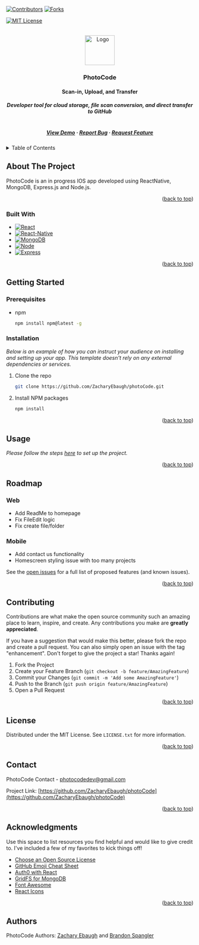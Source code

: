 <!-- Improved compatibility of back to top link: See: https://github.com/othneildrew/Best-README-Template/pull/73 -->
<a name="readme-top"></a>
<!--
*** Thanks for checking out the Best-README-Template. If you have a suggestion
*** that would make this better, please fork the repo and create a pull request
*** or simply open an issue with the tag "enhancement".
*** Don't forget to give the project a star!
*** Thanks again! Now go create something AMAZING! :D
-->



<!-- PROJECT SHIELDS -->
<!--
*** I'm using markdown "reference style" links for readability.
*** Reference links are enclosed in brackets [ ] instead of parentheses ( ).
*** See the bottom of this document for the declaration of the reference variables
*** for contributors-url, forks-url, etc. This is an optional, concise syntax you may use.
*** https://www.markdownguide.org/basic-syntax/#reference-style-links
-->
[![Contributors][contributors-shield]][contributors-url]
[![Forks][forks-shield]][forks-url]
<!-- [![Issues][issues-shield]][issues-url] -->
[![MIT License][license-shield]][license-url]
<!-- [![LinkedIn][linkedin-shield]][linkedin-url] -->


<!-- PROJECT LOGO -->

<br />
<div align="center">
  <a href="https://github.com/ZacharyEbaugh/photoCode">
    <img src="https://user-images.githubusercontent.com/69406106/219903509-dda0cf03-2625-4f51-bd96-17de86d4d6f3.png" alt="Logo" width="80" height="80">
    
  </a>

  <h3 align="center">PhotoCode</h3>

  <p align="center">
    <h4>
      Scan-in, Upload, and Transfer
    <h4>
    <h5>
      Developer tool for cloud
      storage, file scan
      conversion, and direct
      transfer to GitHub
    <h5>
    <br />
    <a href="https://github.com/ZacharyEbaugh/photoCode">View Demo</a>
    ·
    <a href="https://github.com/ZacharyEbaugh/photoCode/issues">Report Bug</a>
    ·
    <a href="https://github.com/ZacharyEbaugh/photoCode/issues">Request Feature</a>
  </p>
</div>



<!-- TABLE OF CONTENTS -->
<details>
  <summary>Table of Contents</summary>
  <ol>
    <li>
      <a href="#about-the-project">About The Project</a>
      <ul>
        <li><a href="#built-with">Built With</a></li>
      </ul>
    </li>
    <li>
      <a href="#getting-started">Getting Started</a>
      <ul>
        <li><a href="#prerequisites">Prerequisites</a></li>
        <li><a href="#installation">Installation</a></li>
      </ul>
    </li>
    <li><a href="#usage">Usage</a></li>
    <li><a href="#roadmap">Roadmap</a></li>
    <li><a href="#contributing">Contributing</a></li>
    <li><a href="#license">License</a></li>
    <li><a href="#contact">Contact</a></li>
    <li><a href="#acknowledgments">Acknowledgments</a></li>
  </ol>
</details>



<!-- ABOUT THE PROJECT -->
## About The Project

<!-- [![Product Name Screen Shot][product-screenshot]](https://example.com) -->

PhotoCode is an in progress IOS app developed using ReactNative, MongoDB, Express.js and Node.js.

<p align="right">(<a href="#readme-top">back to top</a>)</p>

      
### Built With

* [![React][React.js]][React-url]
* [![React-Native][React-Native.js]][React-Native-url]
* [![MongoDB][MongoDB]][MongoDB-url]
* [![Node][Node.js]][Node-url]
* [![Express][Express.js]][Express-url]

<p align="right">(<a href="#readme-top">back to top</a>)</p>


<!-- GETTING STARTED -->
## Getting Started

### Prerequisites

* npm
  ```sh
  npm install npm@latest -g
  ```

### Installation

_Below is an example of how you can instruct your audience on installing and setting up your app. This template doesn't rely on any external dependencies or services._

1. Clone the repo
   ```sh
   git clone https://github.com/ZacharyEbaugh/photoCode.git
   ```
3. Install NPM packages
   ```sh
   npm install
   ```

<p align="right">(<a href="#readme-top">back to top</a>)</p>



<!-- USAGE EXAMPLES -->
## Usage

_Please follow the steps [here](Mobile/src/projectSetup.md) to set up the project._

<p align="right">(<a href="#readme-top">back to top</a>)</p>



<!-- ROADMAP -->
## Roadmap
      
### Web
- Add ReadMe to homepage
- Fix FileEdit logic
- Fix create file/folder
      
### Mobile
- Add contact us functionality
- Homescreen styling issue with too many projects


See the [open issues](https://github.com/ZacharyEbaugh/photoCode/issues) for a full list of proposed features (and known issues).

<p align="right">(<a href="#readme-top">back to top</a>)</p>



<!-- CONTRIBUTING -->
## Contributing

Contributions are what make the open source community such an amazing place to learn, inspire, and create. Any contributions you make are **greatly appreciated**.

If you have a suggestion that would make this better, please fork the repo and create a pull request. You can also simply open an issue with the tag "enhancement".
Don't forget to give the project a star! Thanks again!

1. Fork the Project
2. Create your Feature Branch (`git checkout -b feature/AmazingFeature`)
3. Commit your Changes (`git commit -m 'Add some AmazingFeature'`)
4. Push to the Branch (`git push origin feature/AmazingFeature`)
5. Open a Pull Request

<p align="right">(<a href="#readme-top">back to top</a>)</p>


<!-- LICENSE -->
## License

Distributed under the MIT License. See `LICENSE.txt` for more information.

<p align="right">(<a href="#readme-top">back to top</a>)</p>



<!-- CONTACT -->
## Contact

PhotoCode Contact - photocodedev@gmail.com

Project Link: [https://github.com/ZacharyEbaugh/photoCode](https://github.com/ZacharyEbaugh/photoCode)

<p align="right">(<a href="#readme-top">back to top</a>)</p>



<!-- ACKNOWLEDGMENTS -->
## Acknowledgments

Use this space to list resources you find helpful and would like to give credit to. I've included a few of my favorites to kick things off!

* [Choose an Open Source License](https://choosealicense.com)
* [GitHub Emoji Cheat Sheet](https://www.webpagefx.com/tools/emoji-cheat-sheet)
* [Auth0 with React](https://auth0.com/docs/api/authentication)
* [GridFS for MongoDB](https://www.mongodb.com/docs/manual/core/gridfs/)
* [Font Awesome](https://fontawesome.com)
* [React Icons](https://react-icons.github.io/react-icons/search)

<p align="right">(<a href="#readme-top">back to top</a>)</p>



<!-- MARKDOWN LINKS & IMAGES -->
<!-- https://www.markdownguide.org/basic-syntax/#reference-style-links -->
[contributors-shield]: https://img.shields.io/github/contributors/ZacharyEbaugh/photoCode.svg?style=for-the-badge
[contributors-url]: https://github.com/ZacharyEbaugh/photoCode/graphs/contributors
[forks-shield]: https://img.shields.io/github/forks/ZacharyEbaugh/photoCode.svg?style=for-the-badge
[forks-url]: https://github.com/ZacharyEbaugh/photoCode/network/members
[stars-shield]: https://img.shields.io/github/stars/othneildrew/Best-README-Template.svg?style=for-the-badge
[stars-url]: https://github.com/ZacharyEbaugh/photoCode/stargazers
[issues-shield]: https://img.shields.io/github/ZacharyEbaugh/photoCode.svg?style=for-the-badge
[issues-url]: https://github.com/ZacharyEbaugh/photoCode/issues
[license-shield]: https://img.shields.io/github/license/ZacharyEbaugh/photoCode.svg?style=for-the-badge
[license-url]: https://github.com/ZacharyEbaugh/photoCode/blob/master/LICENSE.MD
[linkedin-shield]: https://img.shields.io/badge/-LinkedIn-black.svg?style=for-the-badge&logo=linkedin&colorB=555
[linkedin-url]: https://linkedin.com/in/photoCode
<!-- [product-screenshot]: images/screenshot.png -->


[React.js]: https://img.shields.io/badge/React-20232A?style=for-the-badge&logo=react&logoColor=61DAFB
[React-url]: https://reactjs.org/
[React-Native.js]: https://img.shields.io/badge/react_native-%2320232a.svg?style=for-the-badge&logo=react&logoColor=%2361DAFB
[React-Native-url]: https://reactnative.dev
[MongoDB]: https://img.shields.io/badge/MongoDB-%234ea94b.svg?style=for-the-badge&logo=mongodb&logoColor=white
[MongoDB-url]: https://www.mongodb.com
[Node.js]: https://img.shields.io/badge/node.js-6DA55F?style=for-the-badge&logo=node.js&logoColor=white
[Node-url]: https://nodejs.org/en/
[Express.js]: https://img.shields.io/badge/express.js-%23404d59.svg?style=for-the-badge&logo=express&logoColor=%2361DAFB
[Express-url]: https://expressjs.com


## Authors
  PhotoCode Authors: [Zachary Ebaugh](https://github.com/ZacharyEbaugh) and [Brandon Spangler](https://github.com/brandonspangler2)
